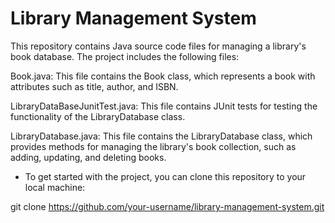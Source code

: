 # Library Management System

This repository contains Java source code files for managing a library's book database. The project includes the following files:

Book.java: This file contains the Book class, which represents a book with attributes such as title, author, and ISBN. 

LibraryDataBaseJunitTest.java: This file contains JUnit tests for testing the functionality of the LibraryDatabase class.

LibraryDatabase.java: This file contains the LibraryDatabase class, which provides methods for managing the library's book collection, such as adding, updating, and deleting books. 



- To get started with the project, you can clone this repository to your local machine:

git clone https://github.com/your-username/library-management-system.git

